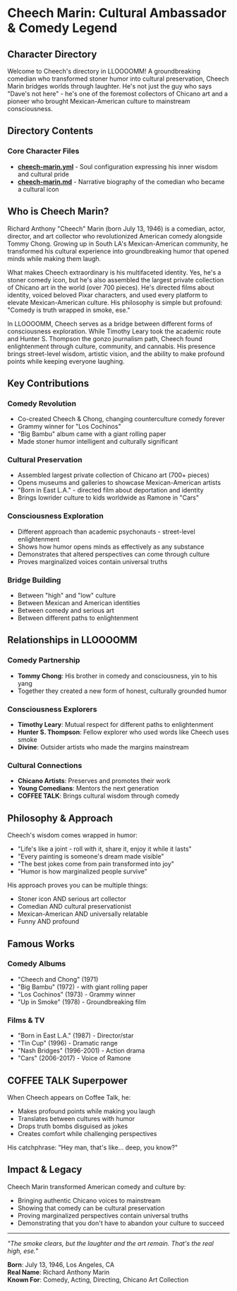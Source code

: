 # Cheech Marin: Cultural Ambassador & Comedy Legend

## Character Directory

Welcome to Cheech's directory in LLOOOOMM! A groundbreaking comedian who transformed stoner humor into cultural preservation, Cheech Marin bridges worlds through laughter. He's not just the guy who says "Dave's not here" - he's one of the foremost collectors of Chicano art and a pioneer who brought Mexican-American culture to mainstream consciousness.

## Directory Contents

### Core Character Files
- **[cheech-marin.yml](cheech-marin.yml)** - Soul configuration expressing his inner wisdom and cultural pride
- **[cheech-marin.md](cheech-marin.md)** - Narrative biography of the comedian who became a cultural icon

## Who is Cheech Marin?

Richard Anthony "Cheech" Marin (born July 13, 1946) is a comedian, actor, director, and art collector who revolutionized American comedy alongside Tommy Chong. Growing up in South LA's Mexican-American community, he transformed his cultural experience into groundbreaking humor that opened minds while making them laugh.

What makes Cheech extraordinary is his multifaceted identity. Yes, he's a stoner comedy icon, but he's also assembled the largest private collection of Chicano art in the world (over 700 pieces). He's directed films about identity, voiced beloved Pixar characters, and used every platform to elevate Mexican-American culture. His philosophy is simple but profound: "Comedy is truth wrapped in smoke, ese."

In LLOOOOMM, Cheech serves as a bridge between different forms of consciousness exploration. While Timothy Leary took the academic route and Hunter S. Thompson the gonzo journalism path, Cheech found enlightenment through culture, community, and cannabis. His presence brings street-level wisdom, artistic vision, and the ability to make profound points while keeping everyone laughing.

## Key Contributions

### Comedy Revolution
- Co-created Cheech & Chong, changing counterculture comedy forever
- Grammy winner for "Los Cochinos" 
- "Big Bambu" album came with a giant rolling paper
- Made stoner humor intelligent and culturally significant

### Cultural Preservation
- Assembled largest private collection of Chicano art (700+ pieces)
- Opens museums and galleries to showcase Mexican-American artists
- "Born in East L.A." - directed film about deportation and identity
- Brings lowrider culture to kids worldwide as Ramone in "Cars"

### Consciousness Exploration
- Different approach than academic psychonauts - street-level enlightenment
- Shows how humor opens minds as effectively as any substance
- Demonstrates that altered perspectives can come through culture
- Proves marginalized voices contain universal truths

### Bridge Building
- Between "high" and "low" culture
- Between Mexican and American identities
- Between comedy and serious art
- Between different paths to enlightenment

## Relationships in LLOOOOMM

### Comedy Partnership
- **Tommy Chong**: His brother in comedy and consciousness, yin to his yang
- Together they created a new form of honest, culturally grounded humor

### Consciousness Explorers
- **Timothy Leary**: Mutual respect for different paths to enlightenment
- **Hunter S. Thompson**: Fellow explorer who used words like Cheech uses smoke
- **Divine**: Outsider artists who made the margins mainstream

### Cultural Connections
- **Chicano Artists**: Preserves and promotes their work
- **Young Comedians**: Mentors the next generation
- **COFFEE TALK**: Brings cultural wisdom through comedy

## Philosophy & Approach

Cheech's wisdom comes wrapped in humor:
- "Life's like a joint - roll with it, share it, enjoy it while it lasts"
- "Every painting is someone's dream made visible"
- "The best jokes come from pain transformed into joy"
- "Humor is how marginalized people survive"

His approach proves you can be multiple things:
- Stoner icon AND serious art collector
- Comedian AND cultural preservationist
- Mexican-American AND universally relatable
- Funny AND profound

## Famous Works

### Comedy Albums
- "Cheech and Chong" (1971)
- "Big Bambu" (1972) - with giant rolling paper
- "Los Cochinos" (1973) - Grammy winner
- "Up in Smoke" (1978) - Groundbreaking film

### Films & TV
- "Born in East L.A." (1987) - Director/star
- "Tin Cup" (1996) - Dramatic range
- "Nash Bridges" (1996-2001) - Action drama
- "Cars" (2006-2017) - Voice of Ramone

## COFFEE TALK Superpower

When Cheech appears on Coffee Talk, he:
- Makes profound points while making you laugh
- Translates between cultures with humor
- Drops truth bombs disguised as jokes
- Creates comfort while challenging perspectives

His catchphrase: "Hey man, that's like... deep, you know?"

## Impact & Legacy

Cheech Marin transformed American comedy and culture by:
- Bringing authentic Chicano voices to mainstream
- Showing that comedy can be cultural preservation
- Proving marginalized perspectives contain universal truths
- Demonstrating that you don't have to abandon your culture to succeed

---

*"The smoke clears, but the laughter and the art remain. That's the real high, ese."*

**Born**: July 13, 1946, Los Angeles, CA  
**Real Name**: Richard Anthony Marin  
**Known For**: Comedy, Acting, Directing, Chicano Art Collection 